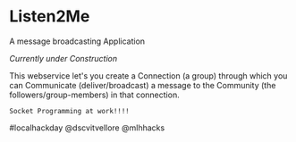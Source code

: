 # Listen2Me
A message broadcasting Application


*Currently under Construction*

This webservice let's you create a Connection (a group) through which you can Communicate (deliver/broadcast) a message to the Community (the followers/group-members) in that connection. 

```Socket Programming at work!!!!```

#localhackday
@dscvitvellore
@mlhhacks

